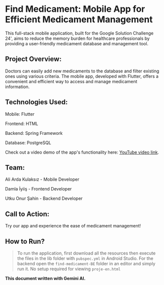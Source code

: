 # Find Medicament: Mobile App for Efficient Medicament Management

This full-stack mobile application, built for the Google Solution Challenge 24', aims to reduce the memory burden for healthcare professionals by providing a user-friendly medicament database and management tool.

## Project Overview:

Doctors can easily add new medicaments to the database and filter existing ones using various criteria. The mobile app, developed with Flutter, offers a convenient and efficient way to access and manage medicament information.

## Technologies Used:

Mobile: Flutter

Frontend: HTML

Backend: Spring Framework

Database: PostgreSQL

Check out a video demo of the app's functionality here: [YouTube video link](https://youtu.be/J-bzbw6XzVk?feature=shared). 

## Team:

Ali Arda Kulaksız - Mobile Developer

Damla İyiiş - Frontend Developer

Utku Onur Şahin - Backend Developer

## Call to Action:

Try our app and experience the ease of medicament management!

## How to Run?

>To run the application, first download all the resources then execute the files in the lib folder with `pubspec.yml` in Android Studio.
For the backend open the `find-medicament-BE` folder in an editor and simply run it.
No setup required for viewing `proje-en.html`

**This document written with Gemini AI.**
